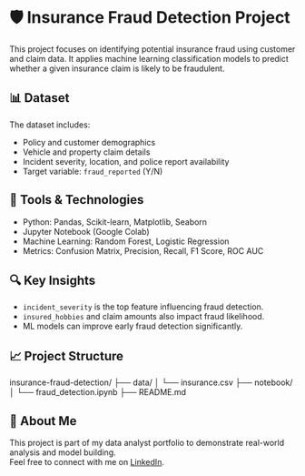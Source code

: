 # 🛡️ Insurance Fraud Detection Project

This project focuses on identifying potential insurance fraud using customer and claim data. It applies machine learning classification models to predict whether a given insurance claim is likely to be fraudulent.

## 📊 Dataset

The dataset includes:
- Policy and customer demographics
- Vehicle and property claim details
- Incident severity, location, and police report availability
- Target variable: `fraud_reported` (Y/N)

## 🧪 Tools & Technologies

- Python: Pandas, Scikit-learn, Matplotlib, Seaborn
- Jupyter Notebook (Google Colab)
- Machine Learning: Random Forest, Logistic Regression
- Metrics: Confusion Matrix, Precision, Recall, F1 Score, ROC AUC

## 🔍 Key Insights

- `incident_severity` is the top feature influencing fraud detection.
- `insured_hobbies` and claim amounts also impact fraud likelihood.
- ML models can improve early fraud detection significantly.

## 📈 Project Structure

insurance-fraud-detection/
├── data/
│ └── insurance.csv
├── notebook/
│ └── fraud_detection.ipynb
├── README.md


## 🧑 About Me

This project is part of my data analyst portfolio to demonstrate real-world analysis and model building.  
Feel free to connect with me on [LinkedIn](https://www.linkedin.com/in/po-hua-lu-0b3955342/).

